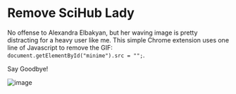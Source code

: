 # Remove SciHub Lady

No offense to Alexandra Elbakyan, but her waving image is pretty distracting for a heavy user like me. This simple Chrome extension uses one line of Javascript to remove the GIF: `document.getElementById("minime").src = "";`.

Say Goodbye!

![image](https://sci-hub.se/misc/img/888.gif)